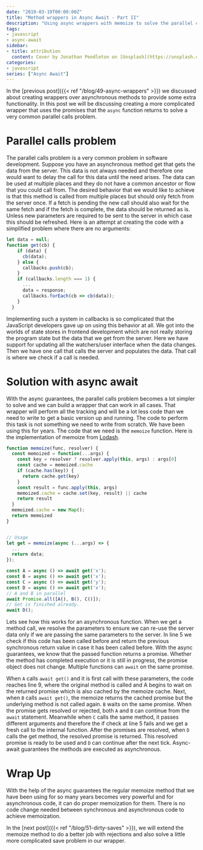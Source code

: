 ```yaml
---
date: "2019-03-19T00:00:00Z"
title: "Method wrappers in Async Await - Part II"
description: "Using async wrappers with memoize to solve the parallel calls problem"
tags:
- javascript
- async-await
sidebar:
- title: attribution
  content: Cover by Jonathan Pendleton on [Unsplash](https://unsplash.com/photos/rewyZqUwAqY)
categories:
- javascript
series: ["Async Await"]
---
```


In the [previous post]({{< ref "/blog/49-async-wrappers" >}}) we discussed about creating wrappers over asynchronous methods to provide some extra functionality. In this post we will be discussing creating a more complicated wrapper that uses the promises that the `async` function returns to solve a very common parallel calls problem.

# Parallel calls problem
The parallel calls problem is a very common problem in software development. Suppose you have an asynchronous method get that gets the data from the server. This data is not always needed and therefore one would want to delay the call for this data until the need arises. The data can be used at multiple places and they do not have a common ancestor or flow that you could call from. The desired behavior that we would like to achieve is that this method is called from multiple places but should only fetch from the server once. If a fetch is pending the new call should also wait for the same fetch and if the fetch is complete, the data should be returned as is. Unless new parameters are required to be sent to the server in which case this should be refreshed. Here is an attempt at creating the code with a simplified problem where there are no arguments:

```js
let data = null;
function get(cb) {
    if (data) {
      cb(data);
    } else {
      callbacks.push(cb);
    }
    if (callbacks.length === 1) {
      ...
      data = response;
      callbacks.forEach(cb => cb(data));
    }
  }
```

Implementing such a system in callbacks is so complicated that the JavaScript developers gave up on using this behavior at all. We got into the worlds of state stores in frontend development which are not really storing the program state but the data that we get from the server. Here we have support for updating all the watchers/user interface when the data changes. Then we have one call that calls the server and populates the data. That call is where we check if a call is needed.

# Solution with async await
With the async guarantees, the parallel calls problem becomes a lot simpler to solve and we can build a wrapper that can work in all cases. That wrapper will perform all the tracking and will be a lot less code than we need to write to get a basic version up and running. The code to perform this task is not something we need to write from scratch. We have been using this for years. The code that we need is the `memoize` function. Here is the implementation of memoize from [Lodash](https://www.npmjs.com/package/lodash.memoize).

```js
function memoize(func, resolver) {
  const memoized = function(...args) {
    const key = resolver ? resolver.apply(this, args) : args[0]
    const cache = memoized.cache
    if (cache.has(key)) {
      return cache.get(key)
    }
    const result = func.apply(this, args)
    memoized.cache = cache.set(key, result) || cache
    return result
  }
  memoized.cache = new Map();
  return memoized
}


// Usage
let get = memoize(async (...args) => {
  ...
  return data;
});

const A = async () => await get('x');
const B = async () => await get('x');
const C = async () => await get('y');
const D = async () => await get('x');
// A and B in parallel
await Promise.all([A(), B(), C()]);
// Get is finished already.
await D();
```

Lets see how this works for an asynchronous function. When we get a method call, we resolve the parameters to ensure we can re-use the server data only if we are passing the same parameters to the server. In line 5 we check if this code has been called before and return the previous synchronous return value in case it has been called before. With the async guarantees, we know that the passed function returns a promise. Whether the method has completed execution or it is still in progress, the promise object does not change. Multiple functions can `await` on the same promise.

When `A` calls `await get()` and it is first call with these parameters, the code reaches line 9, where the original method is called and A begins to wait on the returned promise which is also cached by the memoize cache. Next, when `B` calls `await get()`, the memoize returns the cached promise but the underlying method is not called again. `B` waits on the same promise. When the promise gets resolved or rejected, both `A` and `B` can continue from the `await` statement. Meanwhile when `C` calls the same method, it passes different arguments and therefore the if check at line 5 fails and we get a fresh call to the internal function.
After the promises are resolved, when `D` calls the get method, the resolved promise is returned. This resolved promise is ready to be used and `D` can continue after the next tick. Async-await guarantees the methods are executed as asynchronous.

# Wrap Up
With the help of the async guarantees the regular memoize method that we have been using for so many years becomes very powerful and for asynchronous code, it can do proper memoization for them. There is no code change needed between synchronous and asynchronous code to achieve memoization.

In the [next post]({{< ref "/blog/51-dirty-saves" >}}), we will extend the memoize method to do a better job with rejections and also solve a little more complicated save problem in our wrapper.
